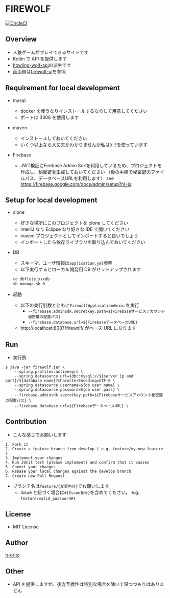 # FIREWOLF

[![CircleCI](https://circleci.com/gh/h-orito/howling-wolf-api/tree/develop.svg?style=svg)](https://circleci.com/gh/h-orito/firewolf-api/tree/develop)

## Overview

- 人狼ゲームがプレイできるサイトです
- Kotlin で API を提供します
- [howling-wolf-api](https://github.com/h-orito/howling-wolf-api)の派生です
- 画面側は[firewolf-ui](https://github.com/h-orito/firewolf-ui)を参照

## Requirement for local development

- mysql

  - docker を使うなりインストールするなりして用意してください
  - ポートは 3306 を使用します

- maven

  - インストールしておいてください
  - いくつ以上なら大丈夫かわかりませんが私は`3.5`を使っています

- Firebase

  - JWT検証にFirebase Admin Sdkを利用しているため、プロジェクトを作成し、秘密鍵を生成しておいてください 
  （後の手順で秘密鍵のファイルパス、データベースURLを利用します） 
  see https://firebase.google.com/docs/admin/setup?hl=ja
  

## Setup for local development

- clone

  - 好きな場所にこのプロジェクトを clone してください
  - IntelliJ なり Eclipse なり好きな IDE で開いてください
  - maven プロジェクトとしてインポートすると良いでしょう
  - インポートしたら依存ライブラリを取り込んでおいてください

* DB

  - スキーマ、ユーザ情報は`application.yml`参照
  - 以下実行するとローカル開発用 DB がセットアップされます

  ```bash
  cd dbflute_xxxdb
  sh manage.sh 0
  ```

* 起動

  - 以下の実行引数とともに`FirewolfApplication#main` を実行
    - `--firebase.adminsdk.secretkey.path=${Firebaseサービスアカウント秘密鍵の配置パス}`
    - `--firebase.database.url=${FirebaseデータベースURL}`
  - http://localhost:8087/firewolf/ がベース URL になります

## Run

  - 実行例
  
```
$ java -jar firewolf.jar \
	--spring.profiles.active=prd \
	--spring.datasource.url=jdbc:mysql://${server ip and port}/${database name}?characterEncoding=UTF-8 \
	--spring.datasource.username=${db user name} \
	--spring.datasource.password=${db user pass} \
	--firebase.adminsdk.secretkey.path=${Firebaseサービスアカウント秘密鍵の配置パス} \
	--firebase.database.url=${FirebaseデータベースURL} \
```


## Contribution

- こんな感じでお願いします

```
1. Fork it
2. Create a feature branch from develop ( e.g. feature/my-new-feature )
3. Implement your changes
4. Run JUnit test (please implement) and confirm that it passes
5. Commit your changes
6. Rebase your local changes against the develop branch
7. Create new Pull Request
```

- ブランチ名は`feature/{変更内容}`でお願いします。
  - Issue と紐づく場合は`#{Issue番号}`を含めてください。 e.g. `feature/valid_password#1`

## License

- MIT License

## Author

[h-orito](https://github.com/h-orito)

## Other

- API を提供しますが、後方互換性は特別な場合を除いて保つつもりはありません
